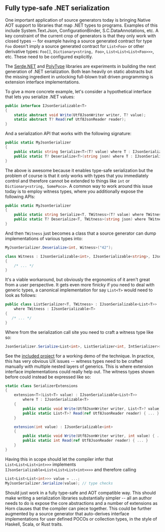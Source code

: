 ## Fully type-safe .NET serialization

One important application of source generators today is bringing Native AOT support to libraries that map .NET types to programs. Examples of this include System.Text.Json, ConfigurationBinder, S.C.DataAnnotations, etc. A key constraint of the current crop of generators is that they only work with closed types -- for example having a source generated contract for type `Foo` doesn't imply a source generated contract for `List<Foo>` or other derivative types: `Foo[]`, `Dictionary<string, Foo>`, `List<List<List<Foo>>>`, etc. These need to be configured explicitly.

The [Serde.NET](https://github.com/serdedotnet/serde) and [PolyType](https://github.com/eiriktsarpalis/PolyType) libraries are experiments in building the next generation of .NET serialization. Both lean heavily on static abstracts but the missing ingredient in unlocking full-blown trait driven programming is extension interface implementations.

To give a more concrete example, let's consider a hypothetical interface that lets you serialize .NET values:

```csharp
public interface IJsonSerializable<T>
{    
    static abstract void Write(Utf8JsonWriter writer, T? value);
    static abstract T? Read(ref Utf8JsonReader reader);
}
```

And a serialization API that works with the following signature:

```csharp
public static MyJsonSerializer
{    
    public static string Serialize<T>(T? value) where T : IJsonSerializable<T>
    public static T? Deserialize<T>(string json) where T : IJsonSerializable<T>
}
```

The above is awesome because it enables type-safe serialization but the problem of course is that it only works with types that you immediately control and therefore cannot be extended to things like `int` or `Dictionary<string, SomePoco>`. A common way to work around this issue today is to employ witness types, where you additionally expose the following APIs:

```csharp
public static MyJsonSerializer
{    
    public static string Serialize<T, TWitness>(T? value) where TWitness : IJsonSerializable<T>
    public static T? Deserialize<T, TWitness>(string json) where TWitness : IJsonSerializable<T>
}
```

And then `TWitness` just becomes a class that a source generator can dump implementations of various types into:


```csharp
MyJsonSerializer.Deserialize<int, Witness>("42");

class Witness : IJsonSerializable<int>, IJsonSerializable<string>, IJsonSerializable<SomePoco>, ...
{ 
    /* ... */
}
```

It's a viable workaround, but obviously the ergonomics of it aren't great from a user perspective. It gets even more finicky if you need to deal with generic types, a canonical implementation for say `List<T>` would need to look as follows:

```csharp
public class ListSerializer<T, TWitness> : IJsonSerializable<List<T>>
    where TWitness : IJsonSerializable<T>
{
   /* ... */
}
```

Where from the serialization call site you need to craft a witness type like so:

```csharp
JsonSerializer.Serialize<List<int>, ListSerializer<int, IntSerializer>>(value);
```

See the [included project](https://github.com/eiriktsarpalis/witness-serializer/tree/master/src/ConsoleApp) for a working demo of the technique. In practice, this has very obvious UX issues -- witness types need to be crafted manually with multiple nested layers of generics. This is where extension interface implementations could really help out. The witness types shown before could instead be expressed like so:

```csharp
static class SerializerExtensions
{
    extension<T>(List<T> value) : IJsonSerializable<List<T>>
        where T : IJsonSerializable<T> 
    {
        public static void Write(Utf8JsonWriter writer, List<T>? value) { ... }
        public static List<T>? Read(ref Utf8JsonReader reader) { ... }
    }

    extension(int value) : IJsonSerializable<int>
    {
        public static void Write(Utf8JsonWriter writer, int value) { ... }
        public static int Read(ref Utf8JsonReader reader) { ... }
    }
}
```

Having this in scope should let the compiler infer that `List<List<List<int>>>` implements `IJsonSerializable<List<List<List<int>>>>` and therefore calling
```csharp
List<List<List<int>>> value = ...;
MyJsonSerializer.Serialize(value); // type checks
```
Should just work in a fully type-safe and AOT compatible way. This should make writing a serialization libraries substantially simpler -- all an author needs to do is expose the core abstractions and a number of extensions as Horn clauses that the compiler can piece together. This could be further augmented by a source generator that auto-derives interface implementations for user defined POCOs or collection types, in the style of Haskell, Scala, or Rust traits.
